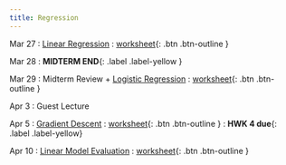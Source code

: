 ```yaml
---
title: Regression
---
```


Mar 27 
: [Linear Regression](https://github.com/gallettilance/CS506-Spring2023/raw/main/slides/15_Linear_Regression.pdf) 
  : [worksheet](https://github.com/gallettilance/CS506-Spring2023/blob/main/worksheets/worksheet_15.ipynb){: .btn .btn-outline }  

Mar 28
    : **MIDTERM END**{: .label .label-yellow } 

Mar 29 
: Midterm Review + [Logistic Regression](https://github.com/gallettilance/CS506-Spring2023/raw/main/slides/16_Logistic_Regression.pdf) 
  : [worksheet](https://github.com/gallettilance/CS506-Spring2023/blob/main/worksheets/worksheet_16.ipynb){: .btn .btn-outline } 

Apr 3 
: Guest Lecture 

Apr 5 
: [Gradient Descent](https://github.com/gallettilance/CS506-Spring2023/raw/main/slides/17_Gradient_Descent.pdf) 
  : [worksheet](https://github.com/gallettilance/CS506-Spring2023/blob/main/worksheets/worksheet_17.ipynb){: .btn .btn-outline } 
    : **HWK 4 due**{: .label .label-yellow}

Apr 10
: [Linear Model Evaluation](https://github.com/gallettilance/CS506-Spring2023/raw/main/slides/18_Linear_Model_Evaluation.pdf) 
  : [worksheet](https://github.com/gallettilance/CS506-Spring2023/blob/main/worksheets/worksheet_18.ipynb){: .btn .btn-outline } 
